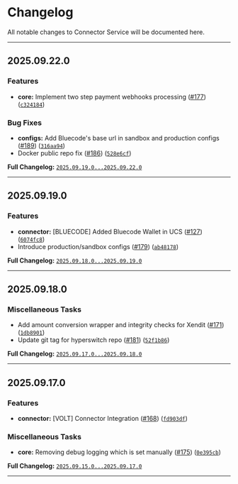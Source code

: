 # Changelog

All notable changes to Connector Service will be documented here.

- - -

## 2025.09.22.0

### Features

- **core:** Implement two step payment webhooks processing ([#177](https://github.com/juspay/connector-service/pull/177)) ([`c324184`](https://github.com/juspay/connector-service/commit/c3241847516663fe696e6401dc79ac67cdcddb4c))

### Bug Fixes

- **configs:** Add Bluecode's base url in sandbox and production configs ([#189](https://github.com/juspay/connector-service/pull/189)) ([`316aa94`](https://github.com/juspay/connector-service/commit/316aa94251a549d5890f13d060b299c9e9c81033))
- Docker public repo fix ([#186](https://github.com/juspay/connector-service/pull/186)) ([`528e6cf`](https://github.com/juspay/connector-service/commit/528e6cfb0e6737b9811bc63d34e17b7521b92101))

**Full Changelog:** [`2025.09.19.0...2025.09.22.0`](https://github.com/juspay/connector-service/compare/2025.09.19.0...2025.09.22.0)

- - -

## 2025.09.19.0

### Features

- **connector:** [BLUECODE] Added Bluecode Wallet in UCS ([#127](https://github.com/juspay/connector-service/pull/127)) ([`6074fc8`](https://github.com/juspay/connector-service/commit/6074fc8c64b5a678a1cdbc0439f19653bc665d67))
- Introduce production/sandbox configs ([#179](https://github.com/juspay/connector-service/pull/179)) ([`ab48178`](https://github.com/juspay/connector-service/commit/ab48178d6926dd5d7f7a4b1ef65071576c96e462))

**Full Changelog:** [`2025.09.18.0...2025.09.19.0`](https://github.com/juspay/connector-service/compare/2025.09.18.0...2025.09.19.0)

- - -

## 2025.09.18.0

### Miscellaneous Tasks

- Add amount conversion wrapper and integrity checks for Xendit ([#171](https://github.com/juspay/connector-service/pull/171)) ([`1db8901`](https://github.com/juspay/connector-service/commit/1db89016bef235f7f669cee7da4d723f57889013))
- Update git tag for hyperswitch repo ([#181](https://github.com/juspay/connector-service/pull/181)) ([`52f1b86`](https://github.com/juspay/connector-service/commit/52f1b863ef0a6bf845648ac0cbfc3501fa95f1ef))

**Full Changelog:** [`2025.09.17.0...2025.09.18.0`](https://github.com/juspay/connector-service/compare/2025.09.17.0...2025.09.18.0)

- - -

## 2025.09.17.0

### Features

- **connector:** [VOLT] Connector Integration ([#168](https://github.com/juspay/connector-service/pull/168)) ([`fd903df`](https://github.com/juspay/connector-service/commit/fd903df09fd2c177445bc6a25da21127ad6da4a6))

### Miscellaneous Tasks

- **core:** Removing debug logging which is set manually ([#175](https://github.com/juspay/connector-service/pull/175)) ([`0e395cb`](https://github.com/juspay/connector-service/commit/0e395cbba5ff05100b171915fdb964b3c8b17323))

**Full Changelog:** [`2025.09.15.0...2025.09.17.0`](https://github.com/juspay/connector-service/compare/2025.09.15.0...2025.09.17.0)

- - -
